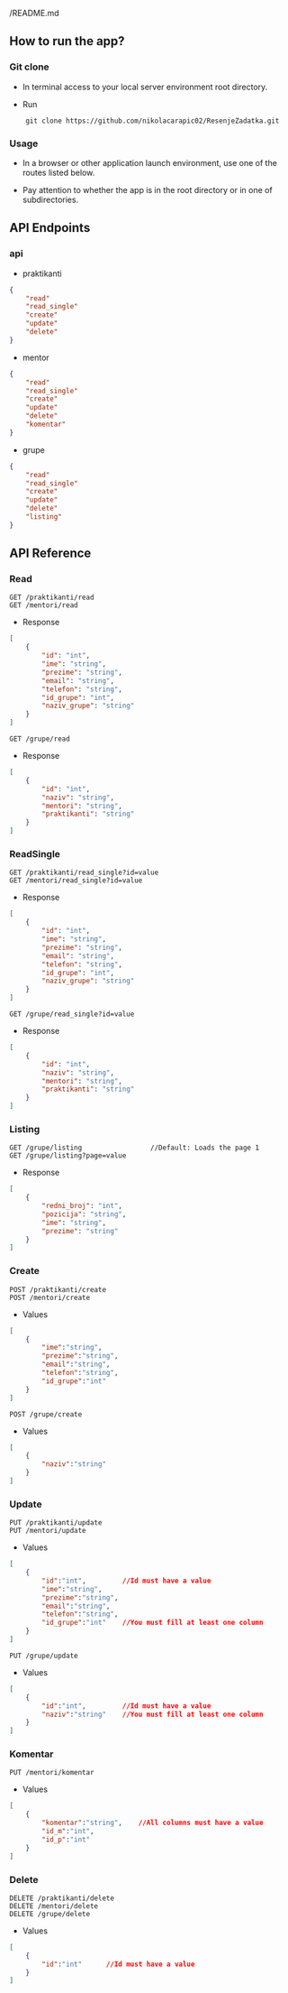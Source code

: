 /README.md

## How to run the app?

### **Git clone**

- In terminal access to your local server environment root directory.

- Run
```
    git clone https://github.com/nikolacarapic02/ResenjeZadatka.git
```

### **Usage**

- In a browser or other application launch environment, use one of the routes listed below.

- Pay attention to whether the app is in the root directory or in one of subdirectories.

## API Endpoints

### **api**

- praktikanti
```json
{
    "read"
    "read_single"
    "create"
    "update"
    "delete"
}
```
- mentor
```json
{
    "read"
    "read_single"
    "create"
    "update"
    "delete"
    "komentar"
}
```
- grupe
```json
{
    "read"
    "read_single"
    "create"
    "update"
    "delete"
    "listing"
}
```

## API Reference

<!-- api-start -->

### **Read**

```http
GET /praktikanti/read
GET /mentori/read
```

- Response

```json
[
    {
        "id": "int",
        "ime": "string",
        "prezime": "string",
        "email": "string",
        "telefon": "string",
        "id_grupe": "int",
        "naziv_grupe": "string"
    }
]
```

```http
GET /grupe/read
```

- Response

```json
[
    {
        "id": "int",
        "naziv": "string",
        "mentori": "string",
        "praktikanti": "string"
    }
]
```

### **ReadSingle**

```http
GET /praktikanti/read_single?id=value
GET /mentori/read_single?id=value
```

- Response

```json
[
    {
        "id": "int",
        "ime": "string",
        "prezime": "string",
        "email": "string",
        "telefon": "string",
        "id_grupe": "int",
        "naziv_grupe": "string"
    }
]
```

```http
GET /grupe/read_single?id=value
```

- Response

```json
[
    {
        "id": "int",
        "naziv": "string",
        "mentori": "string",
        "praktikanti": "string"
    }
]
```

### **Listing**

```http
GET /grupe/listing                 //Default: Loads the page 1 
GET /grupe/listing?page=value
```

- Response

```json
[
    {
        "redni_broj": "int",
        "pozicija": "string",
        "ime": "string",
        "prezime": "string"
    }
]
```

### **Create**

```http
POST /praktikanti/create
POST /mentori/create
```

- Values

```json
[
    {  
        "ime":"string",
        "prezime":"string",
        "email":"string",
        "telefon":"string",
        "id_grupe":"int"
    }
]
```

```http
POST /grupe/create
```

- Values

```json
[
    {  
        "naziv":"string"
    }
]
```

### **Update**

```http
PUT /praktikanti/update
PUT /mentori/update
```

- Values

```json
[
    {  
        "id":"int",         //Id must have a value
        "ime":"string",
        "prezime":"string",
        "email":"string",
        "telefon":"string",
        "id_grupe":"int"    //You must fill at least one column
    }
]
```

```http
PUT /grupe/update
```

- Values

```json
[
    {  
        "id":"int",         //Id must have a value
        "naziv":"string"    //You must fill at least one column
    }
]
```

### **Komentar**

```http
PUT /mentori/komentar
```

- Values

```json
[
    {  
        "komentar":"string",    //All columns must have a value
        "id_m":"int",
        "id_p":"int"          
    }
]
```

### **Delete**

```http
DELETE /praktikanti/delete
DELETE /mentori/delete
DELETE /grupe/delete
```

- Values

```json
[
    {  
        "id":"int"      //Id must have a value         
    }
]
```

<!-- api-end -->
